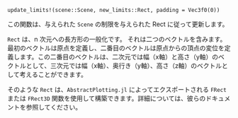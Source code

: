 ```
update_limits!(scene::Scene, new_limits::Rect, padding = Vec3f0(0))
```

この関数は、与えられた `Scene` の制限を与えられた Rect に従って更新します。

`Rect` は、n 次元への長方形の一般化です。 それは二つのベクトルを含みます。最初のベクトルは原点を定義し、二番目のベクトルは原点からの頂点の変位を定義します。この二番目のベクトルは、二次元では幅（x軸）と高さ（y軸）のベクトルとして、三次元では幅（x軸）、奥行き（y軸）、高さ（z軸）のベクトルとして考えることができます。

そのような `Rect` は、`AbstractPlotting.jl` によってエクスポートされる `FRect` または `FRect3D` 関数を使用して構築できます。詳細については、彼らのドキュメントを参照してください。

